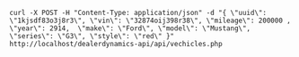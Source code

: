 `curl -X POST -H "Content-Type: application/json" -d "{ \"uuid\": \"1kjsdf83o3j8r3\", \"vin\": \"32874oij398r38\", \"mileage\": 200000 , \"year\": 2914,  \"make\": \"Ford\", \"model\": \"Mustang\", \"series\": \"G3\", \"style\": \"red\" }" http://localhost/dealerdynamics-api/api/vechicles.php`